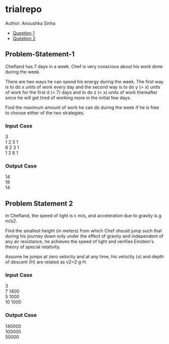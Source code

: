 # trialrepo
Author: Anoushka Sinha 
* [Question 1](#problem-statement-1)
* [Question 2](#problem-statement-2)
## Problem-Statement-1

Chefland has 7 days in a week. Chef is very conscious about his work done during the week.  

There are two ways he can spend his energy during the week. The first way is to do x units of work every day and the second way is to do y (> x) units of work for the first d (< 7) days and to do z (< x) units of work thereafter since he will get tired of working more in the initial few days.

Find the maximum amount of work he can do during the week if he is free to choose either of the two strategies.  

### Input Case
3  
1 2 3 1  
6 2 3 1  
1 2 8 1  
### Output Case
14  
19  
14  

## Problem Statement 2
In Chefland, the speed of light is c m/s, and acceleration due to gravity is g m/s2.  

Find the smallest height (in meters) from which Chef should jump such that during his journey down only under the effect of gravity and independent of any air resistance, he achieves the speed of light and verifies Einstein's theory of special relativity.  

Assume he jumps at zero velocity and at any time, his velocity (v) and depth of descent (H) are related as
v2=2⋅g⋅H.
### Input Case
3  
7 1400  
5 1000  
10 1000  
### Output Case
140000  
100000  
50000  